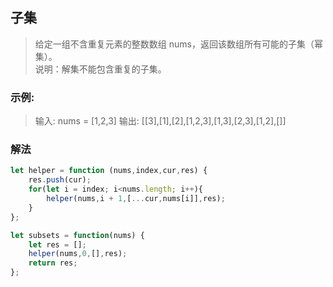 
## 子集
> 给定一组不含重复元素的整数数组 nums，返回该数组所有可能的子集（幂集）。    
> 说明：解集不能包含重复的子集。

### 示例:
> 输入: nums = [1,2,3]
> 输出: [[3],[1],[2],[1,2,3],[1,3],[2,3],[1,2],[]]


### 解法
```javascript 1.8
let helper = function (nums,index,cur,res) {
    res.push(cur);
    for(let i = index; i<nums.length; i++){
        helper(nums,i + 1,[...cur,nums[i]],res);
    }
};

let subsets = function(nums) {
    let res = [];
    helper(nums,0,[],res);
    return res;
};
```

